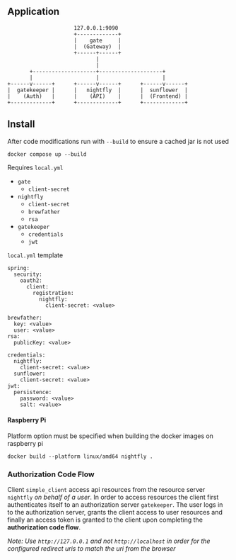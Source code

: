 ## Application
```
                     127.0.0.1:9090                      
                     +-------------+                     
                     |    gate     |                     
                     |  (Gateway)  |                     
                     +------+------+                     
                            |                            
                            |                            
       +--------------------+--------------------+       
       |                    |                    |       
+------v------+      +------v------+      +------v------+
|  gatekeeper |      |   nightfly  |      |  sunflower  |
|    (Auth)   |      |    (API)    |      |  (Frontend) |
+-------------+      +-------------+      +-------------+
```
## Install

After code modifications run with `--build` to ensure a cached jar is not used
```
docker compose up --build
```

Requires `local.yml`
- `gate`
    - `client-secret`
- `nightfly`
    - `client-secret`
    - `brewfather`
    - `rsa`
- `gatekeeper`
    - `credentials`
    - `jwt`

`local.yml` template
```
spring:
  security:
    oauth2:
      client:
        registration:
          nightfly:
            client-secret: <value>

brewfather:
  key: <value>
  user: <value>
rsa:
  publicKey: <value>

credentials:
  nightfly:
    client-secret: <value>
  sunflower:
    client-secret: <value>
jwt:
  persistence:
    password: <value>
    salt: <value>
```

#### Raspberry Pi

Platform option must be specified when building the docker images on raspberry pi

```
docker build --platform linux/amd64 nightfly .
```

### Authorization Code Flow
Client `simple_client` access api resources from the resource server `nightfly` *on behalf of a user*. In order to access resources the client first authenticates itself to an authorization server `gatekeeper`. The user logs in to the authorization server, grants the client access to user resources and finally an access token is granted to the client upon completing the **authorization code flow**.

*Note: Use `http://127.0.0.1` and not `http://localhost` in order for the configured redirect uris to match the uri from the browser*
